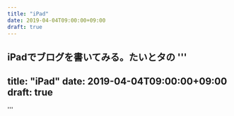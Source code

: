 ```yaml
---
title: "iPad"
date: 2019-04-04T09:00:00+09:00
draft: true
---
```

iPadでブログを書いてみる。たいとタの
'''
---
title: "iPad"
date: 2019-04-04T09:00:00+09:00
draft: true
---
'''

